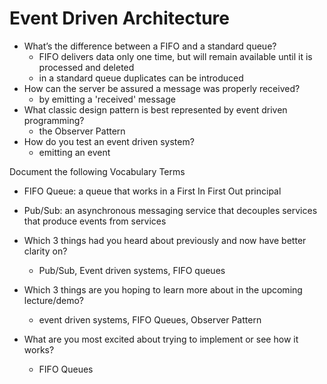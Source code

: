 # Event Driven Architecture

- What’s the difference between a FIFO and a standard queue?
    - FIFO delivers data only one time, but will remain available until it is processed and deleted
    - in a standard queue duplicates can be introduced
- How can the server be assured a message was properly received?
    - by emitting a 'received' message
- What classic design pattern is best represented by event driven programming?
    - the Observer Pattern
- How do you test an event driven system?
    - emitting an event

Document the following Vocabulary Terms

- FIFO Queue: a queue that works in a First In First Out principal 
- Pub/Sub: an asynchronous messaging service that decouples services that produce events from services

- Which 3 things had you heard about previously and now have better clarity on?
    - Pub/Sub, Event driven systems, FIFO queues
- Which 3 things are you hoping to learn more about in the upcoming lecture/demo?
    - event driven systems, FIFO Queues, Observer Pattern
- What are you most excited about trying to implement or see how it works?
    - FIFO Queues
